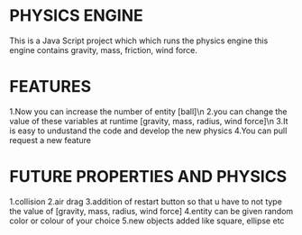 # PHYSICS ENGINE
This is a Java Script project which which runs the physics engine this engine contains gravity, mass, friction, wind force.

# FEATURES
1.Now you can increase the number of entity [ball]\n
2.you can change the value of these variables at runtime [gravity, mass, radius, wind force]\n
3.It is easy to undustand the code and develop the new physics 
4.You can pull request a new feature

# FUTURE PROPERTIES AND PHYSICS
1.collision
2.air drag
3.addition of restart button so that u have to not type the value of [gravity, mass, radius, wind force]
4.entity can be given random color or colour of your choice
5.new objects added like square, ellipse etc

